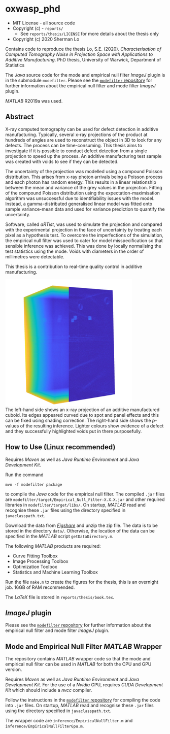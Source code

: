 # oxwasp_phd

* MIT License - all source code
* Copyright (c) - `reports/`
  * See `reports/thesis/LICENSE` for more details about the thesis only
* Copyright (c) 2020 Sherman Lo

Contains code to reproduce the thesis Lo, S.E. (2020). *Characterisation of Computed Tomography Noise in Projection Space with Applications to Additive Manufacturing*. PhD thesis, University of Warwick, Department of Statistics

The *Java* source code for the mode and empirical null filter *ImageJ* plugin is in the submodule `modefilter`. Please see the <a href="https://github.com/shermanlo77/modefilter">`modefilter` repository</a> for further information about the empirical null filter and mode filter *ImageJ* plugin.

*MATLAB* R2019a was used.

## Abstract
X-ray computed tomography can be used for defect detection in additive manufacturing. Typically, several x-ray projections of the product at hundreds of angles are used to reconstruct the object in 3D to look for any defects. The process can be time-consuming. This thesis aims to investigate if it is possible to conduct defect detection from a single projection to speed up the process. An additive manufacturing test sample was created with voids to see if they can be detected.

The uncertainty of the projection was modelled using a compound Poisson distribution. This arises from x-ray photon arrivals being a Poisson process and each photon has random energy. This results in a linear relationship between the mean and variance of the grey values in the projection. Fitting of the compound Poisson distribution using the expectation-maximisation algorithm was unsuccessful due to identifiability issues with the model. Instead, a gamma-distributed generalised linear model was fitted onto sample variance-mean data and used for variance prediction to quantify the uncertainty.

Software, called *aRTist*, was used to simulate the projection and compared with the experimental projection in the face of uncertainty by treating each pixel as a hypothesis test. To overcome the imperfections of the simulation, the empirical null filter was used to cater for model misspecification so that sensible inference was achieved. This was done by locally normalising the test statistics using the mode. Voids with diameters in the order of millimetres were detectable.

This thesis is a contribution to real-time quality control in additive manufacturing.

<img src=./publicImages/frontCover.jpg width=400><br>
The left-hand side shows an x-ray projection of an additive manufactured cuboid. Its edges appeared curved due to spot and panel effects and this can be fixed using shading correction. The right-hand side shows the *p*-values of the resulting inference. Lighter colours show evidence of a defect and they successfully highlighted voids put in there purposefully.

## How to Use (Linux recommended)
Requires *Maven* as well as *Java Runtime Environment* and *Java Development Kit*.

Run the command
```
mvn -f modefilter package
```
to compile the *Java* code for the empirical null filter. The compiled `.jar` files are `modefilter/target/Empirical_Null_Filter-X.X.X.jar` and other required libraries in `modefilter/target/libs/`. On startup, *MATLAB* read and recognise these `.jar` files using the directory specified in `javaclasspath.txt`.

Download the data from [*Figshare*](https://figshare.com/s/d7371af48d950eeec592) and unzip the zip file. The data is to be stored in the directory `data/`. Otherwise, the location of the data can be specified  in the *MATLAB* script `getDataDirectory.m`.

The following *MATLAB* products are required:
* Curve Fitting Toolbox
* Image Processing Toolbox
* Optimization Toolbox
* Statistics and Machine Learning Toolbox

Run the file `make.m` to create the figures for the thesis, this is an overnight job. 16GB of RAM recommended.

The *LaTeX* file is stored in `reports/thesis/book.tex`.

## *ImageJ* plugin

Please see the <a href="https://github.com/shermanlo77/modefilter">`modefilter` repository</a> for further information about the empirical null filter and mode filter *ImageJ* plugin.


## Mode and Empirical Null Filter *MATLAB* Wrapper

The repository contains *MATLAB* wrapper code so that the mode and empirical null filter can be used in *MATLAB* for both the CPU and GPU version.

Requires *Maven* as well as *Java Runtime Environment* and *Java Development Kit*. For the use of a *Nvidia* GPU, requires *CUDA Development Kit* which should include a *nvcc* compiler.

Follow the instructions in the <a href="https://github.com/shermanlo77/modefilter">`modefilter` repository</a> for compiling the code into `.jar` files. On startup, *MATLAB* read and recognise these `.jar` files using the directory specified in `javaclasspath.txt`.

The wrapper code are `inference/EmpiricalNullFilter.m` and `inference/EmpiricalNullFilterGpu.m`.
